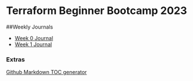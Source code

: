 # Terraform Beginner Bootcamp 2023

##Weekly Journals 

- [Week 0 Journal](/journal/week0.md)
- [Week 1 Journal](/journal/week1.md)

### Extras 
[Github Markdown TOC generator](https://ecotrust-canada.github.io/markdown-toc/)

